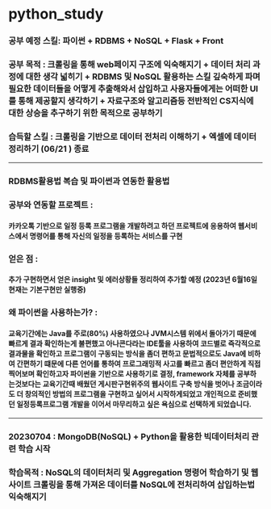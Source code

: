 # python_study
### 공부 예정 스킬: 파이썬 + RDBMS + NoSQL + Flask + Front
### 공부 목적 : 크롤링을 통해 web페이지 구조에 익숙해지기 + 데이터 처리 과정에 대한 생각 넓히기 + RDBMS 및 NoSQL 활용하는 스킬 깊숙하게 파며 필요한 데이터들을 어떻게 추출해와서 삽입하고 사용자들에게는 어떠한 UI를 통해 제공할지 생각하기 + 자료구조와 알고리즘등 전반적인 CS지식에 대한 상승을 추구하기 위한 목적으로 공부하기 
### 습득할 스킬 : 크롤링을 기반으로 데이터 전처리 이해하기 + 엑셀에 데이터 정리하기 (06/21 ) 종료 
___
### RDBMS활용법 복습 및 파이썬과 연동한 활용법 
### 공부와 연동할 프로젝트 : 
#### 카카오톡 기반으로 일정 등록 프로그램을 개발하려고 하던 프로젝트에 응용하여 웹서비스에서 명령어를 통해 자신의 일정을 등록하는 서비스를 구현
### 얻은 점 : 
#### 추가 구현하면서 얻은 insight 및 에러상황들 정리하여 추가할 예정 (2023년 6월16일 현재는 기본구현만 실행중)
### 왜 파이썬을 사용하는가? : 
#### 교육기간에는 Java를 주로(80%) 사용하였으나 JVM시스템 위에서 돌아가기 때문에 빠르게 결과 확인하는게 불편했고 아나콘다라는 IDE툴을 사용하여 코드별로 즉각적으로 결과물을 확인하고 프로그램이 구동되는 방식을 좀더 편하고 문법적으로도 Java에 비하여 간편하기 떄문에 다른 언어를 통하여 프로그래밍적 사고를 빠르고 좀더 편안하게 직접 찍어보며 확인하고자 파이썬을 기반으로 사용하기로 결정, framework 자체를 공부하는것보다는 교육기간때 배웠던 게시판구현위주의 웹사이트 구축 방식을 벗어나 조금이라도 더 창의적인 방법의 프로그램을 구현하고 싶어서 시작하게되었고 개인적으로 준비했던 일정등록프로그램 개발을 이어서 마무리하고 싶은 욕심으로 선택하게 되었습니다.
___
### 20230704 : MongoDB(NoSQL) + Python을 활용한 빅데이터처리 관련 학습 시작 
### 학습목적 : NoSQL의 데이터처리 및 Aggregation 명령어 학습하기 및 웹사이트 크롤링을 통해 가져온 데이터를 NoSQL에 전처리하여 삽입하는법 익숙해지기
